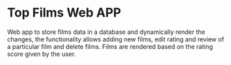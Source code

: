 # Top Films Web APP

Web app to store films data in a database and dynamically render the changes, the functionality allows adding new films, edit rating and review of a particular film and delete films. Films are rendered based on the rating score given by the user.